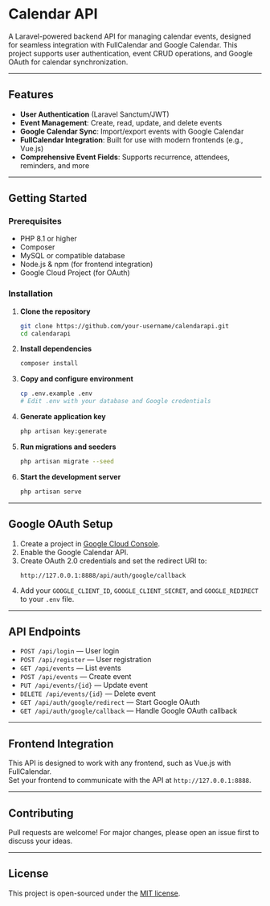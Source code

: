 # Calendar API

A Laravel-powered backend API for managing calendar events, designed for seamless integration with FullCalendar and Google Calendar. This project supports user authentication, event CRUD operations, and Google OAuth for calendar synchronization.

---

## Features

-   **User Authentication** (Laravel Sanctum/JWT)
-   **Event Management**: Create, read, update, and delete events
-   **Google Calendar Sync**: Import/export events with Google Calendar
-   **FullCalendar Integration**: Built for use with modern frontends (e.g., Vue.js)
-   **Comprehensive Event Fields**: Supports recurrence, attendees, reminders, and more

---

## Getting Started

### Prerequisites

-   PHP 8.1 or higher
-   Composer
-   MySQL or compatible database
-   Node.js & npm (for frontend integration)
-   Google Cloud Project (for OAuth)

### Installation

1. **Clone the repository**

    ```sh
    git clone https://github.com/your-username/calendarapi.git
    cd calendarapi
    ```

2. **Install dependencies**

    ```sh
    composer install
    ```

3. **Copy and configure environment**

    ```sh
    cp .env.example .env
    # Edit .env with your database and Google credentials
    ```

4. **Generate application key**

    ```sh
    php artisan key:generate
    ```

5. **Run migrations and seeders**

    ```sh
    php artisan migrate --seed
    ```

6. **Start the development server**
    ```sh
    php artisan serve
    ```

---

## Google OAuth Setup

1. Create a project in [Google Cloud Console](https://console.cloud.google.com/).
2. Enable the Google Calendar API.
3. Create OAuth 2.0 credentials and set the redirect URI to:
    ```
    http://127.0.0.1:8888/api/auth/google/callback
    ```
4. Add your `GOOGLE_CLIENT_ID`, `GOOGLE_CLIENT_SECRET`, and `GOOGLE_REDIRECT` to your `.env` file.

---

## API Endpoints

-   `POST /api/login` — User login
-   `POST /api/register` — User registration
-   `GET /api/events` — List events
-   `POST /api/events` — Create event
-   `PUT /api/events/{id}` — Update event
-   `DELETE /api/events/{id}` — Delete event
-   `GET /api/auth/google/redirect` — Start Google OAuth
-   `GET /api/auth/google/callback` — Handle Google OAuth callback

---

## Frontend Integration

This API is designed to work with any frontend, such as Vue.js with FullCalendar.  
Set your frontend to communicate with the API at `http://127.0.0.1:8888`.

---

## Contributing

Pull requests are welcome! For major changes, please open an issue first to discuss your ideas.

---

## License

This project is open-sourced under the [MIT license](https://opensource.org/licenses/MIT).
